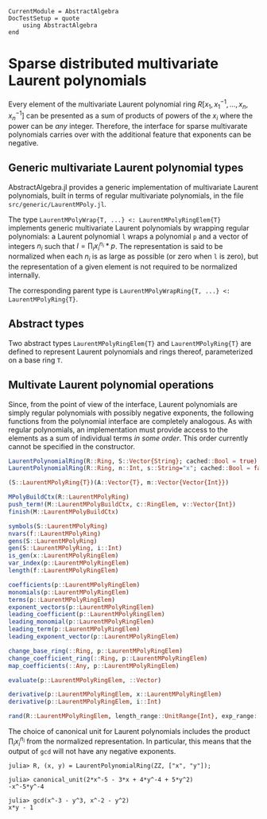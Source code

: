 ```@meta
CurrentModule = AbstractAlgebra
DocTestSetup = quote
    using AbstractAlgebra
end
```

# Sparse distributed multivariate Laurent polynomials

Every element of the multivariate Laurent polynomial ring
$R[x_1, x_1^{-1}, \dots, x_n, x_n^{-1}]$ can be presented as a sum of products
of powers of the $x_i$ where the power can be *any* integer. Therefore, the
interface for sparse multivarate polynomials carries over with the additional
feature that exponents can be negative.

## Generic multivariate Laurent polynomial types

AbstractAlgebra.jl provides a generic implementation of multivariate Laurent
polynomials, built in terms of regular multivariate polynomials, in the file
`src/generic/LaurentMPoly.jl`.

The type `LaurentMPolyWrap{T, ...} <: LaurentMPolyRingElem{T}` implements generic
multivariate Laurent polynomials by wrapping regular polynomials:
a Laurent polynomial `l` wraps a polynomial `p` and a vector of integers $n_i$
such that $l = \prod_i x_i^{n_i} * p$. The representation is said to be
normalized when each $n_i$ is as large as possible (or zero when `l` is zero),
but the representation of a given element is not required to be normalized
internally.

The corresponding parent type is `LaurentMPolyWrapRing{T, ...} <: LaurentMPolyRing{T}`.

## Abstract types

Two abstract types `LaurentMPolyRingElem{T}` and `LaurentMPolyRing{T}`
are defined to represent Laurent polynomials and rings thereof, parameterized
on a base ring `T`.

## Multivate Laurent polynomial operations

Since, from the point of view of the interface, Laurent polynomials are simply
regular polynomials with possibly negative exponents, the following functions
from the polynomial interface are completely analogous. As with regular
polynomials, an implementation must provide access to the elements as a sum of
individual terms *in some order*. This order currently cannot be specified in
the constructor.

```julia
LaurentPolynomialRing(R::Ring, S::Vector{String}; cached::Bool = true)
LaurentPolynomialRing(R::Ring, n::Int, s::String="x"; cached::Bool = false)
```

```julia
(S::LaurentMPolyRing{T})(A::Vector{T}, m::Vector{Vector{Int}})
```

```julia
MPolyBuildCtx(R::LaurentMPolyRing)
push_term!(M::LaurentMPolyBuildCtx, c::RingElem, v::Vector{Int})
finish(M::LaurentMPolyBuildCtx)
```

```julia
symbols(S::LaurentMPolyRing)
nvars(f::LaurentMPolyRing)
gens(S::LaurentMPolyRing)
gen(S::LaurentMPolyRing, i::Int)
is_gen(x::LaurentMPolyRingElem)
var_index(p::LaurentMPolyRingElem)
length(f::LaurentMPolyRingElem)
```

```julia
coefficients(p::LaurentMPolyRingElem)
monomials(p::LaurentMPolyRingElem)
terms(p::LaurentMPolyRingElem)
exponent_vectors(p::LaurentMPolyRingElem)
leading_coefficient(p::LaurentMPolyRingElem)
leading_monomial(p::LaurentMPolyRingElem)
leading_term(p::LaurentMPolyRingElem)
leading_exponent_vector(p::LaurentMPolyRingElem)
```

```julia
change_base_ring(::Ring, p::LaurentMPolyRingElem)
change_coefficient_ring(::Ring, p::LaurentMPolyRingElem)
map_coefficients(::Any, p::LaurentMPolyRingElem)
```

```julia
evaluate(p::LaurentMPolyRingElem, ::Vector)
```

```julia
derivative(p::LaurentMPolyRingElem, x::LaurentMPolyRingElem)
derivative(p::LaurentMPolyRingElem, i::Int)
```

```julia
rand(R::LaurentMPolyRingElem, length_range::UnitRange{Int}, exp_range::UnitRange{Int}, v...)
```

The choice of canonical unit for Laurent polynomials includes the product
$\prod_i x_i^{n_i}$ from the normalized representation. In particular,
this means that the output of `gcd` will not have any negative exponents.

```jldoctest
julia> R, (x, y) = LaurentPolynomialRing(ZZ, ["x", "y"]);

julia> canonical_unit(2*x^-5 - 3*x + 4*y^-4 + 5*y^2)
-x^-5*y^-4

julia> gcd(x^-3 - y^3, x^-2 - y^2)
x*y - 1
```

